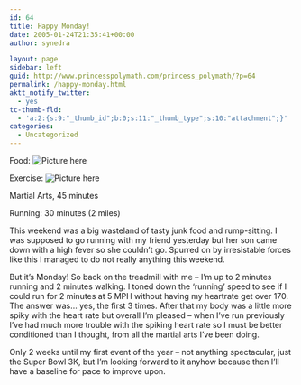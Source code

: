 ```yaml
---
id: 64
title: Happy Monday!
date: 2005-01-24T21:35:41+00:00
author: synedra

layout: page
sidebar: left
guid: http://www.princesspolymath.com/princess_polymath/?p=64
permalink: /happy-monday.html
aktt_notify_twitter:
  - yes
tc-thumb-fld:
  - 'a:2:{s:9:"_thumb_id";b:0;s:11:"_thumb_type";s:10:"attachment";}'
categories:
  - Uncategorized
---
```

Food: ![Picture here](http://fitness.domestigirl.com/images/stars_3_30.gif)
  
Exercise: ![Picture here](http://fitness.domestigirl.com/images/stars_3_50.gif)
  
Martial Arts, 45 minutes
  
Running: 30 minutes (2 miles)
  
This weekend was a big wasteland of tasty junk food and rump-sitting. I was supposed to go running with my friend yesterday but her son came down with a high fever so she couldn&#8217;t go. Spurred on by irresistable forces like this I managed to do not really anything this weekend.
  
But it&#8217;s Monday! So back on the treadmill with me &#8211; I&#8217;m up to 2 minutes running and 2 minutes walking. I toned down the &#8216;running&#8217; speed to see if I could run for 2 minutes at 5 MPH without having my heartrate get over 170. The answer was&#8230; yes, the first 3 times. After that my body was a little more spiky with the heart rate but overall I&#8217;m pleased &#8211; when I&#8217;ve run previously I&#8217;ve had much more trouble with the spiking heart rate so I must be better conditioned than I thought, from all the martial arts I&#8217;ve been doing.
  
Only 2 weeks until my first event of the year &#8211; not anything spectacular, just the Super Bowl 3K, but I&#8217;m looking forward to it anyhow because then I&#8217;ll have a baseline for pace to improve upon.